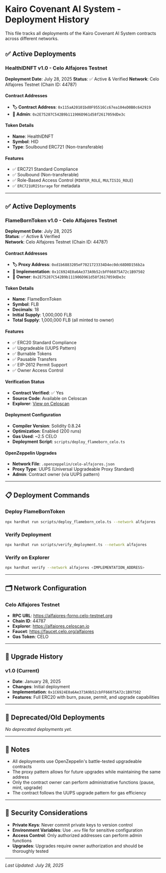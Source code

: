 # Kairo Covenant AI System - Deployment History

This file tracks all deployments of the Kairo Covenant AI System contracts across different networks.

## ✅ Active Deployments

### HealthIDNFT v1.0 - Celo Alfajores Testnet

**Deployment Date**: July 28, 2025
**Status**: ✅ Active & Verified
**Network**: Celo Alfajores Testnet (Chain ID: 44787)

#### Contract Addresses

- **🏷️ Contract Address**: `0x115aA20101bd0F95516Cc67ea104eD0B0c642919`
- **👤 Admin**: `0x2E75287C542B9b111906D961d58f2617059dDe3c`

#### Token Details

- **Name**: HealthIDNFT
- **Symbol**: HID
- **Type**: Soulbound ERC721 (Non-transferable)

#### Features

- ✅ ERC721 Standard Compliance
- ✅ Soulbound (Non-transferable)
- ✅ Role-Based Access Control (`MINTER_ROLE`, `MULTISIG_ROLE`)
- ✅ `ERC721URIStorage` for metadata

---

## ✅ Active Deployments

### FlameBornToken v1.0 - Celo Alfajores Testnet

**Deployment Date**: July 28, 2025  
**Status**: ✅ Active & Verified  
**Network**: Celo Alfajores Testnet (Chain ID: 44787)

#### Contract Addresses

- **🏷️ Proxy Address**: `0xd1b6883205eF7021723334D4ec0dc68D0D156b2a`
- **🧠 Implementation**: `0x1C6924E0a6Ae373A9b52cbFF66075A72c1B97502`
- **👤 Owner**: `0x2E75287C542B9b111906D961d58f2617059dDe3c`

#### Token Details

- **Name**: FlameBornToken
- **Symbol**: FLB
- **Decimals**: 18
- **Initial Supply**: 1,000,000 FLB
- **Total Supply**: 1,000,000 FLB (all minted to owner)

#### Features

- ✅ ERC20 Standard Compliance
- ✅ Upgradeable (UUPS Pattern)
- ✅ Burnable Tokens
- ✅ Pausable Transfers
- ✅ EIP-2612 Permit Support
- ✅ Owner Access Control

#### Verification Status

- **Contract Verified**: ✅ Yes
- **Source Code**: Available on Celoscan
- **Explorer**: [View on Celoscan](https://alfajores.celoscan.io/address/0xd1b6883205eF7021723334D4ec0dc68D0D156b2a)

#### Deployment Configuration

- **Compiler Version**: Solidity 0.8.24
- **Optimization**: Enabled (200 runs)
- **Gas Used**: ~2.5 CELO
- **Deployment Script**: `scripts/deploy_flameborn_celo.ts`

#### OpenZeppelin Upgrades

- **Network File**: `.openzeppelin/celo-alfajores.json`
- **Proxy Type**: UUPS (Universal Upgradeable Proxy Standard)
- **Admin**: Contract owner (via UUPS pattern)

---

## 📋 Deployment Commands

### Deploy FlameBornToken

```bash
npx hardhat run scripts/deploy_flameborn_celo.ts --network alfajores
```

### Verify Deployment

```bash
npx hardhat run scripts/verify_deployment.ts --network alfajores
```

### Verify on Explorer

```bash
npx hardhat verify --network alfajores <IMPLEMENTATION_ADDRESS>
```

---

## 🗂️ Network Configuration

### Celo Alfajores Testnet

- **RPC URL**: <https://alfajores-forno.celo-testnet.org>
- **Chain ID**: 44787
- **Explorer**: <https://alfajores.celoscan.io>
- **Faucet**: <https://faucet.celo.org/alfajores>
- **Gas Token**: CELO

---

## 🔄 Upgrade History

### v1.0 (Current)

- **Date**: January 28, 2025
- **Changes**: Initial deployment
- **Implementation**: `0x1C6924E0a6Ae373A9b52cbFF66075A72c1B97502`
- **Features**: Full ERC20 with burn, pause, permit, and upgrade capabilities

---

## 🚨 Deprecated/Old Deployments

*No deprecated deployments yet.*

---

## 📝 Notes

- All deployments use OpenZeppelin's battle-tested upgradeable contracts
- The proxy pattern allows for future upgrades while maintaining the same address
- Only the contract owner can perform administrative functions (pause, mint, upgrade)
- The contract follows the UUPS upgrade pattern for gas efficiency

---

## 🔐 Security Considerations

- **Private Keys**: Never commit private keys to version control
- **Environment Variables**: Use `.env` file for sensitive configuration
- **Access Control**: Only authorized addresses can perform admin functions
- **Upgrades**: Upgrades require owner authorization and should be thoroughly tested

---

*Last Updated: July 28, 2025*
